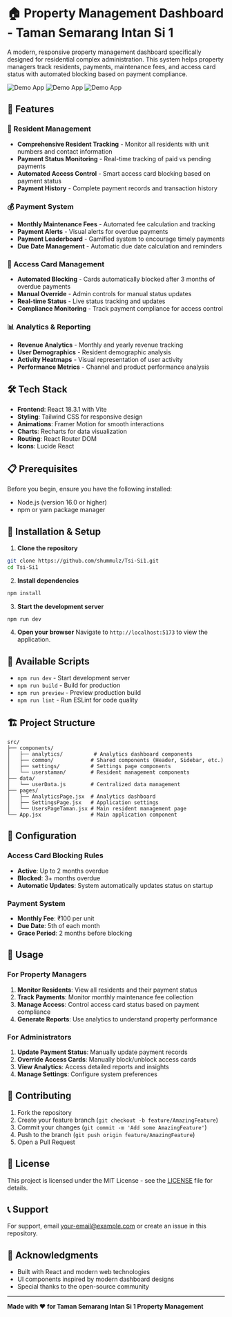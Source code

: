 # 🏠 Property Management Dashboard - Taman Semarang Intan Si 1

A modern, responsive property management dashboard specifically designed for residential complex administration. This system helps property managers track residents, payments, maintenance fees, and access card status with automated blocking based on payment compliance.

![Demo App](/public/screenshot-for-readme-1.png)
![Demo App](/public/screenshot-for-readme-2.png)
![Demo App](/public/screenshot-for-readme-3.png)

## 🚀 Features

### 👥 Resident Management
- **Comprehensive Resident Tracking** - Monitor all residents with unit numbers and contact information
- **Payment Status Monitoring** - Real-time tracking of paid vs pending payments
- **Automated Access Control** - Smart access card blocking based on payment status
- **Payment History** - Complete payment records and transaction history

### 💰 Payment System
- **Monthly Maintenance Fees** - Automated fee calculation and tracking
- **Payment Alerts** - Visual alerts for overdue payments
- **Payment Leaderboard** - Gamified system to encourage timely payments
- **Due Date Management** - Automatic due date calculation and reminders

### 🔐 Access Card Management
- **Automated Blocking** - Cards automatically blocked after 3 months of overdue payments
- **Manual Override** - Admin controls for manual status updates
- **Real-time Status** - Live status tracking and updates
- **Compliance Monitoring** - Track payment compliance for access control

### 📊 Analytics & Reporting
- **Revenue Analytics** - Monthly and yearly revenue tracking
- **User Demographics** - Resident demographic analysis
- **Activity Heatmaps** - Visual representation of user activity
- **Performance Metrics** - Channel and product performance analysis

## 🛠️ Tech Stack

- **Frontend**: React 18.3.1 with Vite
- **Styling**: Tailwind CSS for responsive design
- **Animations**: Framer Motion for smooth interactions
- **Charts**: Recharts for data visualization
- **Routing**: React Router DOM
- **Icons**: Lucide React

## 📋 Prerequisites

Before you begin, ensure you have the following installed:
- Node.js (version 16.0 or higher)
- npm or yarn package manager

## 🚀 Installation & Setup

1. **Clone the repository**
```bash
git clone https://github.com/shummulz/Tsi-Si1.git
cd Tsi-Si1
```

2. **Install dependencies**
```bash
npm install
```

3. **Start the development server**
```bash
npm run dev
```

4. **Open your browser**
Navigate to `http://localhost:5173` to view the application.

## 📱 Available Scripts

- `npm run dev` - Start development server
- `npm run build` - Build for production
- `npm run preview` - Preview production build
- `npm run lint` - Run ESLint for code quality

## 🏗️ Project Structure

```
src/
├── components/
│   ├── analytics/          # Analytics dashboard components
│   ├── common/            # Shared components (Header, Sidebar, etc.)
│   ├── settings/          # Settings page components
│   └── userstaman/        # Resident management components
├── data/
│   └── userData.js        # Centralized data management
├── pages/
│   ├── AnalyticsPage.jsx  # Analytics dashboard
│   ├── SettingsPage.jsx   # Application settings
│   └── UsersPageTaman.jsx # Main resident management page
└── App.jsx                # Main application component
```

## 🔧 Configuration

### Access Card Blocking Rules
- **Active**: Up to 2 months overdue
- **Blocked**: 3+ months overdue
- **Automatic Updates**: System automatically updates status on startup

### Payment System
- **Monthly Fee**: ₹100 per unit
- **Due Date**: 5th of each month
- **Grace Period**: 2 months before blocking

## 🎯 Usage

### For Property Managers
1. **Monitor Residents**: View all residents and their payment status
2. **Track Payments**: Monitor monthly maintenance fee collection
3. **Manage Access**: Control access card status based on payment compliance
4. **Generate Reports**: Use analytics to understand property performance

### For Administrators
1. **Update Payment Status**: Manually update payment records
2. **Override Access Cards**: Manually block/unblock access cards
3. **View Analytics**: Access detailed reports and insights
4. **Manage Settings**: Configure system preferences

## 🤝 Contributing

1. Fork the repository
2. Create your feature branch (`git checkout -b feature/AmazingFeature`)
3. Commit your changes (`git commit -m 'Add some AmazingFeature'`)
4. Push to the branch (`git push origin feature/AmazingFeature`)
5. Open a Pull Request

## 📄 License

This project is licensed under the MIT License - see the [LICENSE](LICENSE) file for details.

## 📞 Support

For support, email your-email@example.com or create an issue in this repository.

## 🙏 Acknowledgments

- Built with React and modern web technologies
- UI components inspired by modern dashboard designs
- Special thanks to the open-source community

---

**Made with ❤️ for Taman Semarang Intan Si 1 Property Management**
